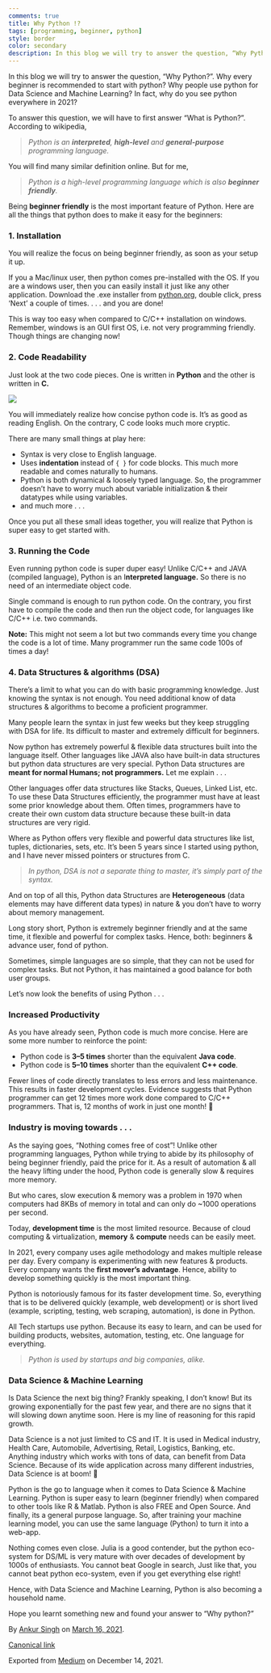 ```yaml
---
comments: true
title: Why Python !?
tags: [programming, beginner, python]
style: border
color: secondary
description: In this blog we will try to answer the question, “Why Python?”. Why every beginner is recommended to start with python? Why people use python for Data Science and Machine Learning? In fact, why do you see python everywhere in 2021?  
---
```



In this blog we will try to answer the question, “Why Python?”. Why every beginner is recommended to start with python? Why people use python for Data Science and Machine Learning? In fact, why do you see python everywhere in 2021?

To answer this question, we will have to first answer “What is Python?”. According to wikipedia,

> _Python is an_ **_interpreted_**_,_ **_high-level_** _and_ **_general-purpose_** _programming language._

You will find many similar definition online. But for me,

> _Python is a high-level programming language which is also_ **_beginner friendly_**_._

Being **beginner friendly** is the most important feature of Python. Here are all the things that python does to make it easy for the beginners:

### 1\. Installation

You will realize the focus on being beginner friendly, as soon as your setup it up.

If you a Mac/linux user, then python comes pre-installed with the OS. If you are a windows user, then you can easily install it just like any other application. Download the .exe installer from [python.org](http://python.org), double click, press ‘Next’ a couple of times. . . . and you are done!

This is way too easy when compared to C/C++ installation on windows. Remember, windows is an GUI first OS, i.e. not very programming friendly. Though things are changing now!

### 2\. Code Readability

Just look at the two code pieces. One is written in **Python** and the other is written in **C.**

![](https://cdn-images-1.medium.com/max/800/1*A2GsSrsnPLwbECUi1TWcVw.png)

You will immediately realize how concise python code is. It’s as good as reading English. On the contrary, C code looks much more cryptic.

There are many small things at play here:

*   Syntax is very close to English language.
*   Uses **indentation** instead of `{ }` for code blocks. This much more readable and comes naturally to humans.
*   Python is both dynamical & loosely typed language. So, the programmer doesn’t have to worry much about variable initialization & their datatypes while using variables.
*   and much more . . .

Once you put all these small ideas together, you will realize that Python is super easy to get started with.

### 3\. Running the Code

Even running python code is super duper easy! Unlike C/C++ and JAVA (compiled language), Python is an I**nterpreted language.** So there is no need of an intermediate object code.

Single command is enough to run python code. On the contrary, you first have to compile the code and then run the object code, for languages like C/C++ i.e. two commands.

**Note:** This might not seem a lot but two commands every time you change the code is a lot of time. Many programmer run the same code 100s of times a day!

### 4\. Data Structures & algorithms (DSA)

There’s a limit to what you can do with basic programming knowledge. Just knowing the syntax is not enough. You need additional know of data structures & algorithms to become a proficient programmer.

Many people learn the syntax in just few weeks but they keep struggling with DSA for life. Its difficult to master and extremely difficult for beginners.

Now python has extremely powerful & flexible data structures built into the language itself. Other languages like JAVA also have built-in data structures but python data structures are very special. Python Data structures are **meant for normal Humans; not programmers.** Let me explain . . .

Other languages offer data structures like Stacks, Queues, Linked List, etc. To use these Data Structures efficiently, the programmer must have at least some prior knowledge about them. Often times, programmers have to create their own custom data structure because these built-in data structures are very rigid.

Where as Python offers very flexible and powerful data structures like list, tuples, dictionaries, sets, etc. It’s been 5 years since I started using python, and I have never missed pointers or structures from C.

> _In python, DSA is not a separate thing to master, it’s simply part of the syntax._

And on top of all this, Python data Structures are **Heterogeneous** (data elements may have different data types) in nature & you don’t have to worry about memory management.

Long story short, Python is extremely beginner friendly and at the same time, it flexible and powerful for complex tasks. Hence, both: beginners & advance user, fond of python.

Sometimes, simple languages are so simple, that they can not be used for complex tasks. But not Python, it has maintained a good balance for both user groups.

Let’s now look the benefits of using Python . . .

### Increased Productivity

As you have already seen, Python code is much more concise. Here are some more number to reinforce the point:

*   Python code is **3–5 times** shorter than the equivalent **Java code**.
*   Python code is **5–10 times** shorter than the equivalent **C++ code**.

Fewer lines of code directly translates to less errors and less maintenance. This results in faster development cycles. Evidence suggests that Python programmer can get 12 times more work done compared to C/C++ programmers. That is, 12 months of work in just one month! 🤯

### Industry is moving towards . . .

As the saying goes, “Nothing comes free of cost”! Unlike other programming languages, Python while trying to abide by its philosophy of being beginner friendly, paid the price for it. As a result of automation & all the heavy lifting under the hood, Python code is generally slow & requires more memory.

But who cares, slow execution & memory was a problem in 1970 when computers had 8KBs of memory in total and can only do ~1000 operations per second.

Today, **development time** is the most limited resource. Because of cloud computing & virtualization, **memory** & **compute** needs can be easily meet.

In 2021, every company uses agile methodology and makes multiple release per day. Every company is experimenting with new features & products. Every company wants the **first mover’s advantage**. Hence, ability to develop something quickly is the most important thing.

Python is notoriously famous for its faster development time. So, everything that is to be delivered quickly (example, web development) or is short lived (example, scripting, testing, web scraping, automation), is done in Python.

All Tech startups use python. Because its easy to learn, and can be used for building products, websites, automation, testing, etc. One language for everything.

> _Python is used by startups and big companies, alike._

### Data Science & Machine Learning

Is Data Science the next big thing? Frankly speaking, I don’t know! But its growing exponentially for the past few year, and there are no signs that it will slowing down anytime soon. Here is my line of reasoning for this rapid growth.

Data Science is a not just limited to CS and IT. It is used in Medical industry, Health Care, Automobile, Advertising, Retail, Logistics, Banking, etc. Anything industry which works with tons of data, can benefit from Data Science. Because of its wide application across many different industries, Data Science is at boom! 🌋

Python is the go to language when it comes to Data Science & Machine Learning. Python is super easy to learn (beginner friendly) when compared to other tools like R & Matlab. Python is also FREE and Open Source. And finally, its a general purpose language. So, after training your machine learning model, you can use the same language (Python) to turn it into a web-app.

Nothing comes even close. Julia is a good contender, but the python eco-system for DS/ML is very mature with over decades of development by 1000s of enthusiasts. You cannot beat Google in search, Just like that, you cannot beat python eco-system, even if you get everything else right!

Hence, with Data Science and Machine Learning, Python is also becoming a household name.

Hope you learnt something new and found your answer to “Why python?”

By [Ankur Singh](https://medium.com/@iankursingh) on [March 16, 2021](https://medium.com/p/af7b663e6e08).

[Canonical link](https://medium.com/@iankursingh/why-python-af7b663e6e08)

Exported from [Medium](https://medium.com) on December 14, 2021.